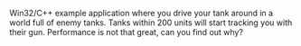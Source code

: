 Win32/C++ example application where you drive your tank around in a world full of enemy tanks. Tanks within 200 units will start tracking you with their gun. Performance is not that great, can you find out why?

